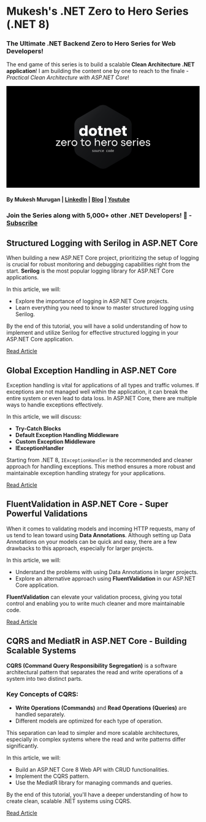 # Mukesh's .NET Zero to Hero Series (.NET 8)

### The Ultimate .NET Backend Zero to Hero Series for Web Developers!

The end game of this series is to build a scalable **Clean Architecture .NET application**! I am building the content one by one to reach to the finale - _Practical Clean Architecture with ASP.NET Core_!

![.NET Zero to Hero Series](/assets/NET%20Zero%20to%20Hero%20Series%20Source%20Code.png)

#### By Mukesh Murugan | [LinkedIn](https://www.linkedin.com/in/iammukeshm/) | [Blog](https://www.codewithmukesh.com) | [Youtube](https://www.youtube.com/@codewithmukesh?sub_confirmation=1)

### Join the Series along with 5,000+ other .NET Developers! 🎉 - [Subscribe](https://newsletter.codewithmukesh.com/subscribe)

## Structured Logging with Serilog in ASP.NET Core

When building a new ASP.NET Core project, prioritizing the setup of logging is crucial for robust monitoring and debugging capabilities right from the start. **Serilog** is the most popular logging library for ASP.NET Core applications.

In this article, we will:

- Explore the importance of logging in ASP.NET Core projects.
- Learn everything you need to know to master structured logging using Serilog.

By the end of this tutorial, you will have a solid understanding of how to implement and utilize Serilog for effective structured logging in your ASP.NET Core application.

[Read Article](https://codewithmukesh.com/blog/structured-logging-with-serilog-in-aspnet-core/?utm_source=github&utm_medium=social&utm_campaign=repository)

## Global Exception Handling in ASP.NET Core

Exception handling is vital for applications of all types and traffic volumes. If exceptions are not managed well within the application, it can break the entire system or even lead to data loss. In ASP.NET Core, there are multiple ways to handle exceptions effectively.

In this article, we will discuss:

- **Try-Catch Blocks**
- **Default Exception Handling Middleware**
- **Custom Exception Middleware**
- **IExceptionHandler**

Starting from .NET 8, `IExceptionHandler` is the recommended and cleaner approach for handling exceptions. This method ensures a more robust and maintainable exception handling strategy for your applications.

[Read Article](https://codewithmukesh.com/blog/global-exception-handling-in-aspnet-core/?utm_source=github&utm_medium=social&utm_campaign=repository)

## FluentValidation in ASP.NET Core - Super Powerful Validations

When it comes to validating models and incoming HTTP requests, many of us tend to lean toward using **Data Annotations**. Although setting up Data Annotations on your models can be quick and easy, there are a few drawbacks to this approach, especially for larger projects.

In this article, we will:

- Understand the problems with using Data Annotations in larger projects.
- Explore an alternative approach using **FluentValidation** in our ASP.NET Core application.

**FluentValidation** can elevate your validation process, giving you total control and enabling you to write much cleaner and more maintainable code.

[Read Article](https://codewithmukesh.com/blog/fluentvalidation-in-aspnet-core/?utm_source=github&utm_medium=social&utm_campaign=repository)

## CQRS and MediatR in ASP.NET Core - Building Scalable Systems

**CQRS (Command Query Responsibility Segregation)** is a software architectural pattern that separates the read and write operations of a system into two distinct parts.

### Key Concepts of CQRS:

- **Write Operations (Commands)** and **Read Operations (Queries)** are handled separately.
- Different models are optimized for each type of operation.

This separation can lead to simpler and more scalable architectures, especially in complex systems where the read and write patterns differ significantly.

In this article, we will:

- Build an ASP.NET Core 8 Web API with CRUD functionalities.
- Implement the CQRS pattern.
- Use the MediatR library for managing commands and queries.

By the end of this tutorial, you'll have a deeper understanding of how to create clean, scalable .NET systems using CQRS.

[Read Article](https://codewithmukesh.com/blog/cqrs-and-mediatr-in-aspnet-core/?utm_source=github&utm_medium=social&utm_campaign=repository)
